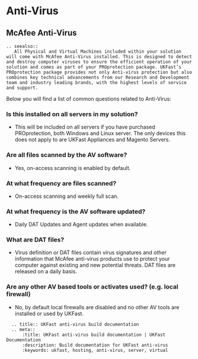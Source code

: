 # Anti-Virus

## McAfee Anti-Virus
```eval_rst
.. seealso::
   All Physical and Virtual Machines included within your solution will come with McAfee Anti-Virus installed. This is designed to detect and destroy computer viruses to ensure the efficient operation of your solution and comes as part of your PROprotection package. UKFast’s PROprotection package provides not only Anti-virus protection but also combines key technical advancements from our Research and Development team and industry leading brands, with the highest levels of service and support.  
```
Below you will find a list of common questions related to Anti-Virus:

### **Is this installed on all servers in my solution?**
- This will be included on all servers if you have purchased PROprotection, both Windows and Linux server. The only devices this does not apply to are UKFast Appliances and Magento Servers.

### **Are all files scanned by the AV software?**
- Yes, on-access scanning is enabled by default.

### **At what frequency are files scanned?**
- On-access scanning and weekly full scan.

### **At what frequency is the AV software updated?**
- Daily DAT Updates and Agent updates when available.

### **What are DAT files?**
- Virus definition or DAT files contain virus signatures and other information that McAfee anti-virus products use to protect your computer against existing and new potential threats. DAT files are released on a daily basis.

### **Are any other AV based tools or activates used? (e.g. local firewall)**
- No, by default local firewalls are disabled and no other AV tools are installed or used by UKFast.

```eval_rst
  .. title:: UKFast anti-virus build documentation
  .. meta::
      :title: UKFast anti-virus build documentation | UKFast Documentation
      :description: Build documentation for UKFast anti-virus
      :keywords: ukfast, hosting, anti-virus, server, virtual
